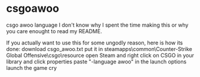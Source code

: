 # csgoawoo
csgo awoo language
I don't know why I spent the time making this or why you care enought to read my README.

If you actually want to use this for some ungodly reason, here is how its done:
download csgo_awoo.txt
put it in steamapps\common\Counter-Strike Global Offensive\csgo\resource
open Steam and right click on CSGO in your library and click properties
paste "-language awoo" in the launch options
launch the game
cry
